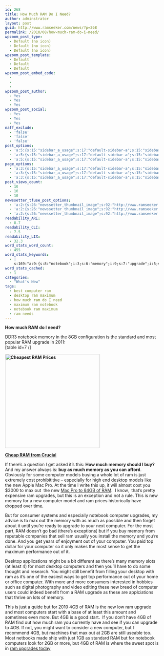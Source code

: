 ```yaml
---
id: 268
title: How Much RAM Do I Need?
author: adminstrator
layout: post
guid: http://www.ramseeker.com/news/?p=268
permalink: /2010/08/how-much-ram-do-i-need/
wpzoom_post_type:
  - Default (no icon)
  - Default (no icon)
  - Default (no icon)
wpzoom_post_template:
  - Default
  - Default
  - Default
wpzoom_post_embed_code:
  - 
  - 
  - 
wpzoom_post_author:
  - Yes
  - Yes
  - Yes
wpzoom_post_social:
  - Yes
  - Yes
  - Yes
naff_exclude:
  - 'false'
  - 'false'
  - 'false'
post_options:
  - 'a:5:{s:15:"sidebar_a_usage";s:17:"default-sidebar-a";s:15:"sidebar_b_usage";s:17:"default-sidebar-b";s:9:"hwa_usage";s:17:"default-headerbar";s:8:"ad_above";s:0:"";s:8:"ad_below";s:0:"";}'
  - 'a:5:{s:15:"sidebar_a_usage";s:17:"default-sidebar-a";s:15:"sidebar_b_usage";s:17:"default-sidebar-b";s:9:"hwa_usage";s:17:"default-headerbar";s:8:"ad_above";s:0:"";s:8:"ad_below";s:0:"";}'
  - 'a:5:{s:15:"sidebar_a_usage";s:17:"default-sidebar-a";s:15:"sidebar_b_usage";s:17:"default-sidebar-b";s:9:"hwa_usage";s:17:"default-headerbar";s:8:"ad_above";s:0:"";s:8:"ad_below";s:0:"";}'
page_options:
  - 'a:3:{s:15:"sidebar_a_usage";s:17:"default-sidebar-a";s:15:"sidebar_b_usage";s:17:"default-sidebar-b";s:9:"hwa_usage";s:17:"default-headerbar";}'
  - 'a:3:{s:15:"sidebar_a_usage";s:17:"default-sidebar-a";s:15:"sidebar_b_usage";s:17:"default-sidebar-b";s:9:"hwa_usage";s:17:"default-headerbar";}'
  - 'a:3:{s:15:"sidebar_a_usage";s:17:"default-sidebar-a";s:15:"sidebar_b_usage";s:17:"default-sidebar-b";s:9:"hwa_usage";s:17:"default-headerbar";}'
post_views_count:
  - 10
  - 10
  - 10
newssetter_tfuse_post_options:
  - 'a:2:{s:26:"newssetter_thumbnail_image";s:92:"http://www.ramseeker.com/wp-content/uploads/2010/08/Screen-shot-2011-03-25-at-3.00.24-PM.png";s:24:"newssetter_disable_image";s:4:"true";}'
  - 'a:2:{s:26:"newssetter_thumbnail_image";s:92:"http://www.ramseeker.com/wp-content/uploads/2010/08/Screen-shot-2011-03-25-at-3.00.24-PM.png";s:24:"newssetter_disable_image";s:4:"true";}'
  - 'a:2:{s:26:"newssetter_thumbnail_image";s:92:"http://www.ramseeker.com/wp-content/uploads/2010/08/Screen-shot-2011-03-25-at-3.00.24-PM.png";s:24:"newssetter_disable_image";s:4:"true";}'
readability_ARI:
  - 8.7
readability_CLI:
  - 7.5
readability_LIX:
  - 32.3
word_stats_word_count:
  - 455
word_stats_keywords:
  - |
    s:169:"a:9:{s:8:"notebook";i:3;s:6:"memory";i:9;s:7:"upgrade";i:5;s:7:"there's";i:3;s:8:"computer";i:9;s:4:"just";i:3;s:7:"desktop";i:4;s:8:"upgrades";i:3;s:9:"computers";i:3;}";
word_stats_cached:
  - 1
categories:
  - "What's New"
tags:
  - best computer ram
  - desktop ram maximum
  - how much ram do I need
  - maximum ram notebook
  - notebook ram maximum
  - ram needs
---
```

<div style="float: right; margin-right: 5px;">
</div>

<div style="float: right; margin-right: 5px;">
</div>

<div style="float: right; margin-right: 5px;">
</div>

**How much RAM do I need?**

DDR3 notebook memory in the 8GB configuration is the standard and most popular RAM upgrade in 2011:  
[table id=7 /]

**[<img class="alignnone size-full wp-image-1296" title="Best RAM Prices" src="http://www.ramseeker.com/wp-content/uploads/2010/08/Screen-shot-2011-03-25-at-3.00.24-PM.png" alt="Cheapest RAM Prices" width="309" height="308" />][1]**

**[Cheap RAM from Crucial][1]**

If there&#8217;s a question I get asked it&#8217;s this: **How much memory should I buy?** And my answer always is: **buy as much memory as you can afford**. Obviously for some computer models buying a whole lot of ram is just extremely cost prohibititive &#8211; especially for high end desktop models like the new Apple Mac Pro. At the time I write this up, it will almost cost you $3000 to max out  the new [Mac Pro to 64GB of RAM][2].  I know,  that&#8217;s pretty expensive ram upgrades, but this is an exception and not a rule. This is new memory for a new computer model and ram prices historically have dropped over time.

But for consumer systems and especially notebook computer upgrades, my advice is to max out the memory with as much as possible and then forget about it until you&#8217;re ready to upgrade to your next computer. For the most part, RAM doesn&#8217;t go bad (there&#8217;s exceptions) but if you buy memory from reputable companies that sell ram usually you install the memory and you&#8217;re done. And you get years of enjoyment out of your computer. You paid top dollar for your computer so it only makes the most sense to get the maximum performance out of it.

Desktop applications might be a bit different as there&#8217;s many memory slots (at least 4) for most desktop computers and then you&#8217;ll have to do some thought and research. You might still benefit from filling your desktop with ram as it&#8217;s one of the easiest ways to get top performance out of your home or office computer. With more and more consumers interested in hobbies such as digital photography and video editing these new breed of computer users could indeed benefit from a RAM upgrade as these are applciations that thrive on lots of memory.

This is just a quide but for 2010 4GB of RAM is the new low ram upgrade and most computers start with a base of at least this amount and sometimes even more. But 4GB is a good start.  If you don&#8217;t have 4GB of RAM find out how much ram you currently have and see if you can upgrade to 4GB. If not, you might want to consider a new computer, but I recommend 4GB, but machines that max out at 2GB are still useable too. Most netbooks made ship with just 1GB as standard RAM but for notebook computers look for 2GB or more, but 4GB of RAM is where the sweet spot is in [ram upgrades today][3]

 [1]: http://www.amazon.com/gp/product/B001PS9UKW/ref=as_li_ss_tl?ie=UTF8&tag=ramseeker-20&linkCode=as2&camp=1789&creative=390957&creativeASIN=B001PS9UKW
 [2]: http://www.ramseeker.com/memory/Mac_Pro_RAM_Upgrade_Kits_DDR3_1333_with_8GB_RAM/ "mac pro max out ram"
 [3]: http://www.ramseeker.com "ram upgrades today"